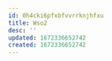 ```yaml
---
id: 0h4cki6pfxbfvvrrknjhfxu
title: Wso2
desc: ''
updated: 1672336652742
created: 1672336652742
---
```

